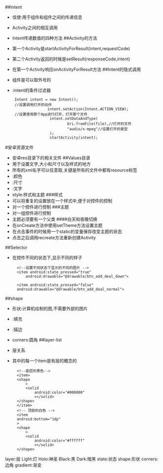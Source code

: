 ##intent
- 信使:用于组件和组件之间的传递信息
- Activity之间的相互调用
- Intent传递数值的四种方法
##Activity的方法
- 第一个Activity是startActivityForResult(intent,requestCode)
- 第二个Activity返回的时候是setResult(responseCode,intent)
- 在第一个Activity响应onActivityForResult方法
##Intent的隐式调用
- 组件是可以取外号的
-  <intent-filter>:intent的条件过滤器

     	Intent intent = new Intent();
        //设置调用打开的动作
                       intent.setAction(Intent.ACTION_VIEW);
        //设置使用那个App进行打开，打开那个文件
                        intent.setDataAndType(
                                Uri.fromFile(file),//打开的文件
                                "audio/x-mpeg"//设置打开的类型
                        );
                        startActivity(intent);








#安卓资源文件
- 安卓res目录下的相关文件
##Values目录
- 用于设置文字,大小和尺寸以及样式的地方
- 所有的xml名字可以任意取,关键是所有的文件中都有resource标签
- <color>:颜色
- <dimen>:尺寸
- <string>:文字
- style:样式和主题
###样式
- 可以将重复的设置放在一个样式中,便于对控件的控制
- 对一个控件进行控制
###主题 
- 对一组控件进行控制
- 主题必须要有一个父类
####白天和夜晚切换
- 在onCreate方法中使用setTheme方法设置主题
- 在点击事件的时候用一个static的变量保存改变主题的状态
- 点击之后调用recreate方法重新创建Activity

##Selector
- 在控件不同的状态下,显示不同的样子

        <!--设置不同状态下显示的不同的图片 -->
    	<item android:state_pressed="true"
        	android:drawable="@drawable/btn_add_deal_down">
    </item>

    	<item android:state_pressed="false"
        android:drawable="@drawable/btn_add_deal_normal">
    </item>
##shape
- 形状:计算机绘制的图,不需要外部的图片
- <solid>:填充
- <stroke>:描边
- corners:圆角
##layer-list
- 层关系
- 其中的每一个item是有层的概念的

       	<!--底层的黑色-->
    	<item>
        <shape
            >
            <solid
                android:color="#000000"
                ></solid>
        </shape>
    	</item>
    	<!-- 顶部的白色 -->
    	<item
        android:bottom="1dp"
        >
        <shape
            >
            <solid
                android:color="#ffffff"
                ></solid>
        </shape>
    </item>


layer:层
Light:灯
Holo:神圣
Black:黑
Dark:暗黑
state:状态
shape:形状
corners:边角
gradient:渐变

